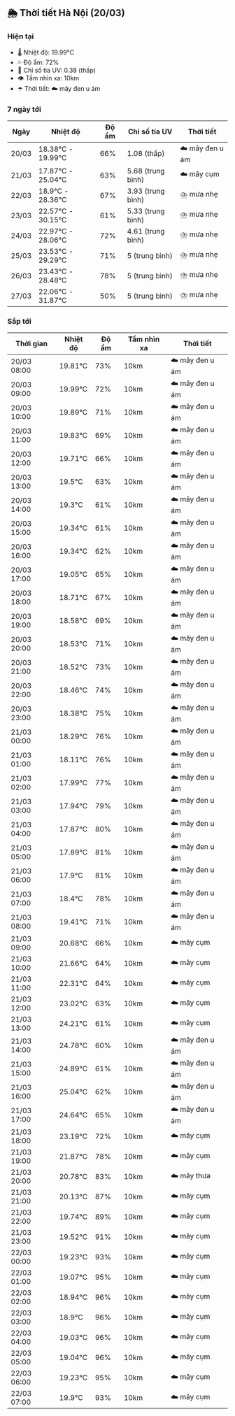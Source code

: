 ## 🌦️ Thời tiết Hà Nội (20/03)

### Hiện tại

- 🌡️ Nhiệt độ: 19.99℃
- 💦 Độ ẩm: 72%
- 🌟 Chỉ số tia UV: 0.38 (thấp)
- 👁️ Tầm nhìn xa: 10km
- ☂️ Thời tiết: ☁️ mây đen u ám

### 7 ngày tới

| Ngày | Nhiệt độ | Độ ẩm | Chỉ số tia UV | Thời tiết |
| --- | --- | --- | --- | --- |
| 20/03 | 18.38℃ - 19.99℃ | 66% | 1.08 (thấp) | ☁️ mây đen u ám |
| 21/03 | 17.87℃ - 25.04℃ | 63% | 5.68 (trung bình) | ☁️ mây cụm |
| 22/03 | 18.9℃ - 28.36℃ | 67% | 3.93 (trung bình) | ⛈️ mưa nhẹ |
| 23/03 | 22.57℃ - 30.15℃ | 61% | 5.33 (trung bình) | ⛈️ mưa nhẹ |
| 24/03 | 22.97℃ - 28.06℃ | 72% | 4.61 (trung bình) | ⛈️ mưa nhẹ |
| 25/03 | 23.53℃ - 29.29℃ | 71% | 5 (trung bình) | ⛈️ mưa nhẹ |
| 26/03 | 23.43℃ - 28.48℃ | 78% | 5 (trung bình) | ⛈️ mưa nhẹ |
| 27/03 | 22.06℃ - 31.87℃ | 50% | 5 (trung bình) | ⛈️ mưa nhẹ |

### Sắp tới

| Thời gian | Nhiệt độ | Độ ẩm | Tầm nhìn xa | Thời tiết |
| --- | --- | --- | --- | --- |
| 20/03 08:00 | 19.81℃ | 73% | 10km | ☁️ mây đen u ám |
| 20/03 09:00 | 19.99℃ | 72% | 10km | ☁️ mây đen u ám |
| 20/03 10:00 | 19.89℃ | 71% | 10km | ☁️ mây đen u ám |
| 20/03 11:00 | 19.83℃ | 69% | 10km | ☁️ mây đen u ám |
| 20/03 12:00 | 19.71℃ | 66% | 10km | ☁️ mây đen u ám |
| 20/03 13:00 | 19.5℃ | 63% | 10km | ☁️ mây đen u ám |
| 20/03 14:00 | 19.3℃ | 61% | 10km | ☁️ mây đen u ám |
| 20/03 15:00 | 19.34℃ | 61% | 10km | ☁️ mây đen u ám |
| 20/03 16:00 | 19.34℃ | 62% | 10km | ☁️ mây đen u ám |
| 20/03 17:00 | 19.05℃ | 65% | 10km | ☁️ mây đen u ám |
| 20/03 18:00 | 18.71℃ | 67% | 10km | ☁️ mây đen u ám |
| 20/03 19:00 | 18.58℃ | 69% | 10km | ☁️ mây đen u ám |
| 20/03 20:00 | 18.53℃ | 71% | 10km | ☁️ mây đen u ám |
| 20/03 21:00 | 18.52℃ | 73% | 10km | ☁️ mây đen u ám |
| 20/03 22:00 | 18.46℃ | 74% | 10km | ☁️ mây đen u ám |
| 20/03 23:00 | 18.38℃ | 75% | 10km | ☁️ mây đen u ám |
| 21/03 00:00 | 18.29℃ | 76% | 10km | ☁️ mây đen u ám |
| 21/03 01:00 | 18.11℃ | 76% | 10km | ☁️ mây đen u ám |
| 21/03 02:00 | 17.99℃ | 77% | 10km | ☁️ mây đen u ám |
| 21/03 03:00 | 17.94℃ | 79% | 10km | ☁️ mây đen u ám |
| 21/03 04:00 | 17.87℃ | 80% | 10km | ☁️ mây đen u ám |
| 21/03 05:00 | 17.89℃ | 81% | 10km | ☁️ mây đen u ám |
| 21/03 06:00 | 17.9℃ | 81% | 10km | ☁️ mây đen u ám |
| 21/03 07:00 | 18.4℃ | 78% | 10km | ☁️ mây đen u ám |
| 21/03 08:00 | 19.41℃ | 71% | 10km | ☁️ mây đen u ám |
| 21/03 09:00 | 20.68℃ | 66% | 10km | ☁️ mây cụm |
| 21/03 10:00 | 21.66℃ | 64% | 10km | ☁️ mây cụm |
| 21/03 11:00 | 22.31℃ | 64% | 10km | ☁️ mây cụm |
| 21/03 12:00 | 23.02℃ | 63% | 10km | ☁️ mây cụm |
| 21/03 13:00 | 24.21℃ | 61% | 10km | ☁️ mây cụm |
| 21/03 14:00 | 24.78℃ | 60% | 10km | ☁️ mây đen u ám |
| 21/03 15:00 | 24.89℃ | 61% | 10km | ☁️ mây đen u ám |
| 21/03 16:00 | 25.04℃ | 62% | 10km | ☁️ mây đen u ám |
| 21/03 17:00 | 24.64℃ | 65% | 10km | ☁️ mây đen u ám |
| 21/03 18:00 | 23.19℃ | 72% | 10km | ☁️ mây cụm |
| 21/03 19:00 | 21.87℃ | 78% | 10km | ☁️ mây cụm |
| 21/03 20:00 | 20.78℃ | 83% | 10km | ☁️ mây thưa |
| 21/03 21:00 | 20.13℃ | 87% | 10km | ☁️ mây cụm |
| 21/03 22:00 | 19.74℃ | 89% | 10km | ☁️ mây cụm |
| 21/03 23:00 | 19.52℃ | 91% | 10km | ☁️ mây cụm |
| 22/03 00:00 | 19.23℃ | 93% | 10km | ☁️ mây cụm |
| 22/03 01:00 | 19.07℃ | 95% | 10km | ☁️ mây cụm |
| 22/03 02:00 | 18.94℃ | 96% | 10km | ☁️ mây cụm |
| 22/03 03:00 | 18.9℃ | 96% | 10km | ☁️ mây cụm |
| 22/03 04:00 | 19.03℃ | 96% | 10km | ☁️ mây cụm |
| 22/03 05:00 | 19.04℃ | 96% | 10km | ☁️ mây cụm |
| 22/03 06:00 | 19.23℃ | 95% | 10km | ☁️ mây cụm |
| 22/03 07:00 | 19.9℃ | 93% | 10km | ☁️ mây cụm |
